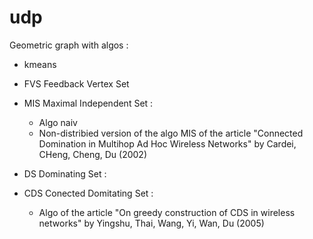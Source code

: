 # udp
Geometric graph with algos :

* kmeans

* FVS Feedback Vertex Set
 
* MIS Maximal Independent Set :
  - Algo naiv
  - Non-distribied version of the algo MIS of the article "Connected Domination in Multihop Ad Hoc Wireless Networks" by Cardei, CHeng, Cheng, Du (2002)

* DS Dominating Set :

* CDS Conected Domitating Set : 
  - Algo of the article "On greedy construction of CDS in wireless networks" by Yingshu, Thai, Wang, Yi, Wan, Du (2005)
 

